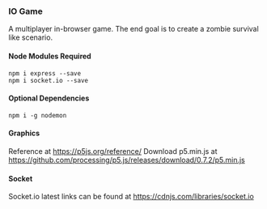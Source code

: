 ### IO Game
A multiplayer in-browser game. The end goal is to create a zombie survival like scenario.

#### Node Modules Required
```
npm i express --save
npm i socket.io --save
```
#### Optional Dependencies
```
npm i -g nodemon
```
#### Graphics

Reference at https://p5js.org/reference/
Download p5.min.js at https://github.com/processing/p5.js/releases/download/0.7.2/p5.min.js

#### Socket

Socket.io latest links can be found at https://cdnjs.com/libraries/socket.io
